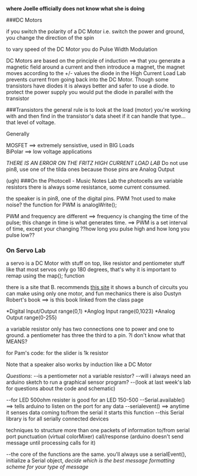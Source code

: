**where Joelle officially does not know what she is doing**

###DC Motors

if you switch the polarity of a DC Motor i.e. switch the power and ground, you change the direction of the spin

to vary speed of the DC Motor you do Pulse Width Modulation

DC Motors are based on the principle of induction ==> that you generate a magnetic field around a current and then introduce a magnet, the magnet moves according to the +/- values
the diode in the High Current Load Lab prevents current from going back into the DC Motor. Though some transistors have diodes it is always better and safer to use a diode.
to protect the power supply you would put the diode in parallel with the transistor


###Transistors
the general rule is to look at the load (motor) you're working with and then find in the transistor's data sheet if it can handle that type…that level of voltage.

<dl>Generally</dl>
<dt>MOSFET ==> extremely sensistive, used in BIG Loads</dt>
<dt>BiPolar ==> low voltage applications</dt>
</dl>

*THERE IS AN ERROR ON THE FRITZ HIGH CURRENT LOAD LAB*
Do not use pin8, use one of the tilda ones because those pins are Analog Output

(ugh)
###On the Photocell - Music Notes Lab
the photocells are variable resistors
there is always some resistance, some current consumed.

the speaker is in pin8, one of the digital pins.
PWM ?not used to make noise?
  the function for PWM is analogWrite();

PWM and frequency are different ==> frequency is changing the time of the pulse; this change in time is what generates time.
				==> PWM is a set interval of time, except your changing ??how long you pulse high and how long you pulse low??



### On Servo Lab
a servo is a DC Motor with stuff on top, like resistor and pentiometer stuff like that
most servos only go 180 degrees, that's why it is important to remap using the map(); function

there is a site that B. recommends [this site](www.flying-pig.co.uk) it shows a bunch of circuits you can make using only one motor, and fun mechanics
there is also Dustyn Robert's book ==> is this book linked from the class page

*Digital Input/Output range(0,1)
*Anglog Input range(0,1023)
*Analog Output range(0-255)

a variable resistor only has two connections one to power and one to ground. a pentiometer has three the third to a pin. ?I don't know what that MEANS?

for Pam's code:
  for the slider is 1k resistor

Note that a speaker also works by induction like a DC Motor

_Questions_:
--is a pentiometer not a variable resistor?
--will i always need an arduino sketch to run a graphical sensor program?
--(look at last week's lab for questions about the code and schematic)

--for LED 500ohm resister is good for an LED 150-500
--Serial.available() ==> tells arduino to listen on the port for any data
--serialevent() ==> anytime it senses data coming to/from the serial it starts this function
--this Serial library is for all serially connected devices

techniques to structure more than one packets of information to/from serial port
punctuation (virtual colorMixer)
call/response (arduino doesn't send message until processing calls for it)

--the core of the functions are the same. you'll always use a serialEvent(), initialize a Serial object, *decide which is the best message formatting scheme for your type of message*
